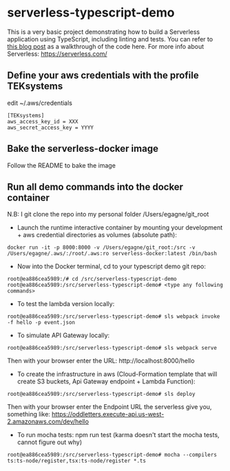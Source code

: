 # serverless-typescript-demo

This is a very basic project demonstrating how to build a Serverless application using TypeScript, including linting and tests. You can refer to [this blog post](https://gregshackles.com/getting-started-with-serverless-and-typescript/) as a walkthrough of the code here.
For more info about Serverless: https://serverless.com/

## Define your aws credentials with the profile TEKsystems
edit ~/.aws/credentials

```
[TEKsystems]
aws_access_key_id = XXX
aws_secret_access_key = YYYY
```

## Bake the serverless-docker image
Follow the README to bake the image 

## Run all demo commands into the docker container

N.B: I git clone the repo into my personal folder /Users/egagne/git_root

- Launch the runtime interactive container by mounting your development + aws credential directories as volumes  (absolute path):
```
docker run -it -p 8000:8000 -v /Users/egagne/git_root:/src -v /Users/egagne/.aws/:/root/.aws:ro serverless-docker:latest /bin/bash
```

- Now into the Docker terminal, cd to your typescript demo git repo:
```
root@ea886cea5989:/# cd /src/serverless-typescript-demo
root@ea886cea5989:/src/serverless-typescript-demo# <type any following commands>
```

- To test the lambda version locally:
```
root@ea886cea5989:/src/serverless-typescript-demo# sls webpack invoke -f hello -p event.json
```

- To simulate API Gateway locally:
```
root@ea886cea5989:/src/serverless-typescript-demo# sls webpack serve
```
Then with your browser enter the URL: http://localhost:8000/hello

- To create the infrastructure in aws (Cloud-Formation template that will create S3 buckets, Api Gateway endpoint + Lambda Function):
```
root@ea886cea5989:/src/serverless-typescript-demo# sls deploy
```
Then with your browser enter the Endpoint URL the serverless give you, something like: https://oddletters.execute-api.us-west-2.amazonaws.com/dev/hello

- To run mocha tests:
npm run test (karma doesn't start the mocha tests, cannot figure out why)
```
root@ea886cea5989:/src/serverless-typescript-demo# mocha --compilers ts:ts-node/register,tsx:ts-node/register *.ts
```